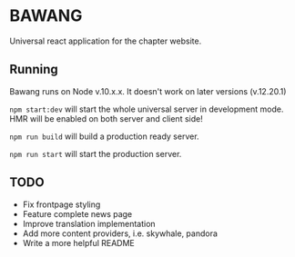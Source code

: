 BAWANG
======

Universal react application for the chapter website.

Running
-------
Bawang runs on Node v.10.x.x. It doesn't work on later versions (v.12.20.1)

`npm start:dev` will start the whole universal server in development mode. HMR will be enabled on both server and client side!

`npm run build` will build a production ready server.

`npm run start` will start the production server.

TODO
----
- Fix frontpage styling
- Feature complete news page
- Improve translation implementation
- Add more content providers, i.e. skywhale, pandora
- Write a more helpful README
